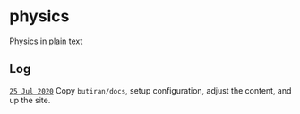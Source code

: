 # physics
Physics in plain text

## Log
[`25 Jul 2020`]() Copy `butiran/docs`, setup configuration, adjust the content, and up the site. <br />
